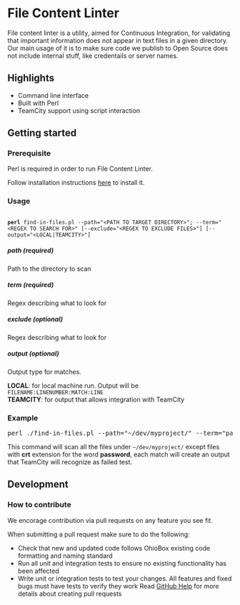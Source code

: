 # File Content Linter
File content linter is a utility, aimed for Continuous Integration, for validating that important information does not appear in text files in a given directory.<br/>
Our main usage of it is to make sure code we publish to Open Source does not include internal stuff, like credentails or server names.

## Highlights
* Command line interface
* Built with Perl
* TeamCity support using script interaction

## Getting started

### Prerequisite
Perl is required in order to run File Content Linter.

Follow installation instructions [here](https://www.perl.org/) to install it.
### Usage
<code>
<b>perl</b> find-in-files.pl --path="&lt;PATH TO TARGET DIRECTORY&gt"; --term="&lt;REGEX TO SEARCH FOR&gt;" [--exclude="&lt;REGEX TO EXCLUDE FILES&gt;"] [--output="&lt;LOCAL|TEAMCITY&gt;"]
</code>

##### path (required)
Path to the directory to scan

##### term (required)
Regex describing what to look for

##### exclude (optional)
Regex describing what to look for

##### output (optional)
Output type for matches.

__LOCAL__: for local machine run. Output will be <code>FILENAME:LINENUMBER:MATCH:LINE</code><br/>
__TEAMCITY__: for output that allows integration with TeamCity
### Example
<pre>
perl ./find-in-files.pl --path="~/dev/myproject/" --term="password" --exclude="\.crt$" --output="TEAMCITY"
</pre>

This command will scan all the files under <code>~/dev/myproject/</code> except files with __crt__ extension for the word __password__, each match will create an output that TeamCity will recognize as failed test.

## Development

### How to contribute
We encorage contribution via pull requests on any feature you see fit.

When submitting a pull request make sure to do the following:
* Check that new and updated code follows OhioBox existing code formatting and naming standard
* Run all unit and integration tests to ensure no existing functionality has been affected
* Write unit or integration tests to test your changes. All features and fixed bugs must have tests to verify they work
Read [GitHub Help](https://help.github.com/articles/about-pull-requests/) for more details about creating pull requests
